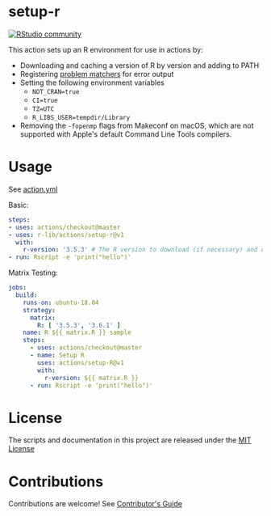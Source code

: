 # setup-r

[![RStudio community](https://img.shields.io/badge/community-github--actions-blue?style=social&logo=rstudio&logoColor=75AADB)](https://community.rstudio.com/new-topic?category=Package%20development&tags=github-actions)

This action sets up an R environment for use in actions by:

- Downloading and caching a version of R by version and adding to PATH
- Registering [problem matchers](https://github.com/r-lib/actions/tree/master/setup-r/.github) for error output
- Setting the following environment variables
  - `NOT_CRAN=true`
  - `CI=true`
  - `TZ=UTC`
  - `R_LIBS_USER=tempdir/Library`
- Removing the `-fopenmp` flags from Makeconf on macOS, which are not supported
  with Apple's default Command Line Tools compilers.

# Usage

See [action.yml](action.yml)

Basic:
```yaml
steps:
- uses: actions/checkout@master
- uses: r-lib/actions/setup-r@v1
  with:
    r-version: '3.5.3' # The R version to download (if necessary) and use.
- run: Rscript -e 'print("hello")'
```

Matrix Testing:
```yaml
jobs:
  build:
    runs-on: ubuntu-18.04
    strategy:
      matrix:
        R: [ '3.5.3', '3.6.1' ]
    name: R ${{ matrix.R }} sample
    steps:
      - uses: actions/checkout@master
      - name: Setup R
        uses: actions/setup-R@v1
        with:
          r-version: ${{ matrix.R }}
      - run: Rscript -e 'print("hello")'
```

# License

The scripts and documentation in this project are released under the [MIT License](LICENSE)

# Contributions

Contributions are welcome!  See [Contributor's Guide](docs/contributors.md)
